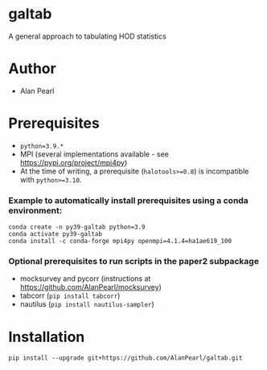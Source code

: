# galtab
A general approach to tabulating HOD statistics

# Author
- Alan Pearl

# Prerequisites
- `python=3.9.*`
- MPI (several implementations available - see https://pypi.org/project/mpi4py)
- At the time of writing, a prerequisite (`halotools>=0.8`) is incompatible with `python>=3.10`.
### Example to automatically install prerequisites using a conda environment:
```
conda create -n py39-galtab python=3.9
conda activate py39-galtab
conda install -c conda-forge mpi4py openmpi=4.1.4=ha1ae619_100
```
### Optional prerequisites to run scripts in the paper2 subpackage
- mocksurvey and pycorr (instructions at https://github.com/AlanPearl/mocksurvey)
- tabcorr (`pip install tabcorr`)
- nautilus (`pip install nautilus-sampler`)

# Installation
```
pip install --upgrade git+https://github.com/AlanPearl/galtab.git
```

